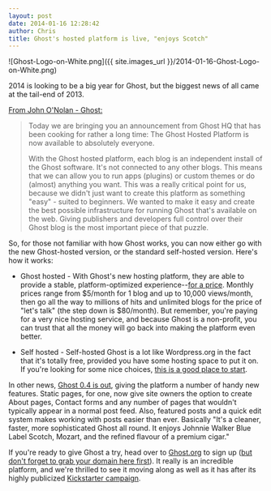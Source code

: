 ```yaml
---
layout: post
date: 2014-01-16 12:28:42
author: Chris
title: Ghost's hosted platform is live, "enjoys Scotch"
---
```


![Ghost-Logo-on-White.png]({{ site.images_url }}/2014-01-16-Ghost-Logo-on-White.png)

2014 is looking to be a big year for Ghost, but the biggest news of all came at the tail-end of 2013. 

[From John O'Nolan - Ghost:](http://blog.ghost.org/hosted-platform-open/)

> Today we are bringing you an announcement from Ghost HQ that has been cooking for rather a long time: The Ghost Hosted Platform is now available to absolutely everyone.
>
> With the Ghost hosted platform, each blog is an independent install of the Ghost software. It's not connected to any other blogs. This means that we can allow you to run apps (plugins) or custom themes or do (almost) anything you want. This was a really critical point for us, because we didn't just want to create this platform as something "easy" - suited to beginners. We wanted to make it easy and create the best possible infrastructure for running Ghost that's available on the web. Giving publishers and developers full control over their Ghost blog is the most important piece of that puzzle.

So, for those not familiar with how Ghost works, you can now either go with the new Ghost-hosted version, or the standard self-hosted version. Here's how it works:

+ Ghost hosted - With Ghost's new hosting platform, they are able to provide a stable, platform-optimized experience--[for a price](https://ghost.org/pricing/). Monthly prices range from $5/month for 1 blog and up to 10,000 views/month, then go all the way to millions of hits and unlimited blogs for the price of "let's talk" (the step down is $80/month). But remember, you're paying for a very nice hosting service, and because Ghost is a non-profit, you can trust that all the money will go back into making the platform even better.

+ Self hosted - Self-hosted Ghost is a lot like Wordpress.org in the fact that it's totally free, provided you have some hosting space to put it on. If you're looking for some nice choices, [this is a good place to start](https://iwantmyname.com/features/domains/web-hosting).

In other news, [Ghost 0.4 is out](http://blog.ghost.org/ghost-0-4/), giving the platform a number of handy new features. Static pages, for one, now give site owners the option to create About pages, Contact forms and any number of pages that wouldn't typically appear in a normal post feed. Also, featured posts and a quick edit system makes working with posts easier than ever. Basically "It's a cleaner, faster, more sophisticated Ghost all round. It enjoys Johnnie Walker Blue Label Scotch, Mozart, and the refined flavour of a premium cigar."

If you're ready to give Ghost a try, head over to [Ghost.org](https://ghost.org/) to sign up ([but don't forget to grab your domain here first](https://iwantmyname.com/services/blog-hosting/ghost-custom-domain)). It really is an incredible platform, and we're thrilled to see it moving along as well as it has after its highly publicized [Kickstarter campaign](http://www.kickstarter.com/projects/johnonolan/ghost-just-a-blogging-platform).

